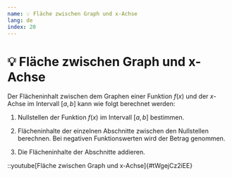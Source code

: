 ```yaml
---
name: 💡 Fläche zwischen Graph und x-Achse
lang: de
index: 20
---
```


# 💡 Fläche zwischen Graph und x-Achse

Der Flächeninhalt zwischen dem Graphen einer Funktion $f(x)$ und der $x$-Achse im Intervall $[a,b]$ kann wie folgt berechnet werden:

1. Nullstellen der Funktion $f(x)$ im Intervall $[a,b]$ bestimmen.

2. Flächeninhalte der einzelnen Abschnitte zwischen den Nullstellen berechnen. Bei negativen Funktionswerten wird der Betrag genommen.

3. Die Flächeninhalte der Abschnitte addieren.

::youtube[Fläche zwischen Graph und x-Achse]{#tWgejCz2iEE}
